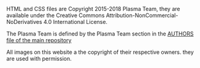
HTML and CSS files are Copyright 2015-2018 Plasma Team, they are available
under the Creative Commons Attribution-NonCommercial-NoDerivatives 4.0
International License.

The Plasma Team is defined by the Plasma Team section in the
[AUTHORS file of the main repository](https://github.com/PlasmaLang/plasma/blob/master/AUTHORS)

All images on this website a the copyright of their respective owners. they
are used with permission.

